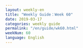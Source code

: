 ```yaml
---
layout: weekly-en
title: "Weekly Guide：Week 60"
date: 2019-03-17
categories: weekly guide
permalink: "/en/guide/wk60.html"
weekNum: 60
language: English
---
```

